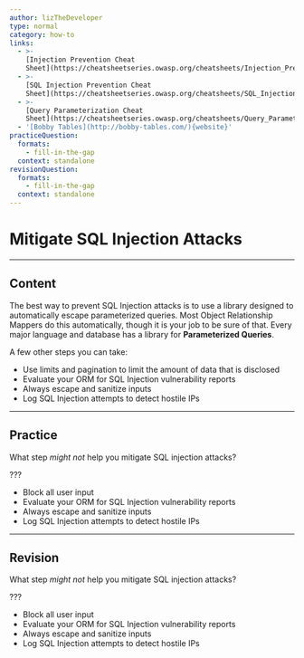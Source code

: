```yaml
---
author: lizTheDeveloper
type: normal
category: how-to
links:
  - >-
    [Injection Prevention Cheat
    Sheet](https://cheatsheetseries.owasp.org/cheatsheets/Injection_Prevention_Cheat_Sheet.html){website}
  - >-
    [SQL Injection Prevention Cheat
    Sheet](https://cheatsheetseries.owasp.org/cheatsheets/SQL_Injection_Prevention_Cheat_Sheet.html){website}
  - >-
    [Query Parameterization Cheat
    Sheet](https://cheatsheetseries.owasp.org/cheatsheets/Query_Parameterization_Cheat_Sheet.html){website}
  - '[Bobby Tables](http://bobby-tables.com/){website}'
practiceQuestion:
  formats:
    - fill-in-the-gap
  context: standalone
revisionQuestion:
  formats:
    - fill-in-the-gap
  context: standalone
---
```


# Mitigate SQL Injection Attacks


---

## Content

The best way to prevent SQL Injection attacks is to use a library designed to automatically escape parameterized queries. Most Object Relationship Mappers do this automatically, though it is your job to be sure of that. Every major language and database has a library for **Parameterized Queries**.

A few other steps you can take:

- Use limits and pagination to limit the amount of data that is disclosed
- Evaluate your ORM for SQL Injection vulnerability reports
- Always escape and sanitize inputs
- Log SQL Injection attempts to detect hostile IPs


---

## Practice

What step *might not* help you mitigate SQL injection attacks?

???

- Block all user input
- Evaluate your ORM for SQL Injection vulnerability reports
- Always escape and sanitize inputs
- Log SQL Injection attempts to detect hostile IPs


---

## Revision

What step *might not* help you mitigate SQL injection attacks?

???

- Block all user input
- Evaluate your ORM for SQL Injection vulnerability reports
- Always escape and sanitize inputs
- Log SQL Injection attempts to detect hostile IPs
